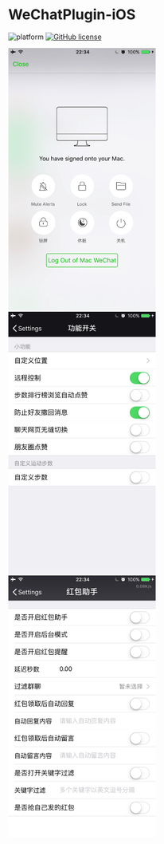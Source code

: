 # WeChatPlugin-iOS
![platform](https://img.shields.io/badge/platform-ios-lightgrey.svg)  [![GitHub license](https://img.shields.io/github/license/CodeTips/WeChatPlugin-macOS.svg)](https://github.com/CodeTips/WeChatPlugin-iOS/blob/master/LICENSE)

<img src="./Other/Screenshots/wechatplugin.png" width="296" height="526" /><img src="./Other/Screenshots/wechatplugin_1.png" width="296" height="526" /><img src="./Other/Screenshots/wechatplugin_2.png" width="296" height="526" />

